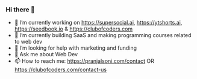 ### Hi there 👋

- 🔭 I’m currently working on https://supersocial.ai, https://ytshorts.ai, https://seedbook.io & https://clubofcoders.com
- 🌱 I’m currently building SaaS and making programming courses related to web dev
- 🤔 I’m looking for help with marketing and funding
- 💬 Ask me about Web Dev
- 📫 How to reach me: https://pranjalsoni.com/contact OR https://clubofcoders.com/contact-us

